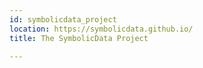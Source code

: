 ```yaml
---
id: symbolicdata_project
location: https://symbolicdata.github.io/
title: The SymbolicData Project

---
```


